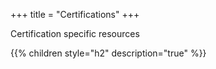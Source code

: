 +++
title = "Certifications"
+++

Certification specific resources

{{% children style="h2" description="true" %}}